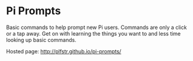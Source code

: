 Pi Prompts
==========

Basic commands to help prompt new Pi users. Commands are only a click or a tap away. Get on with learning the things you want to and less time looking up basic commands. 

Hosted page: http://plfstr.github.io/pi-prompts/
